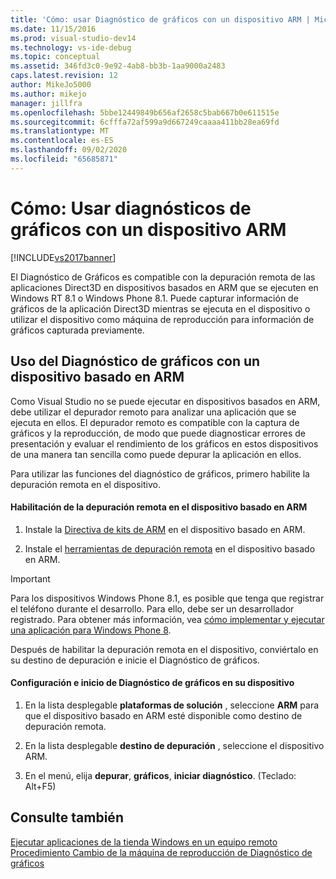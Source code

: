 ```yaml
---
title: 'Cómo: usar Diagnóstico de gráficos con un dispositivo ARM | Microsoft Docs'
ms.date: 11/15/2016
ms.prod: visual-studio-dev14
ms.technology: vs-ide-debug
ms.topic: conceptual
ms.assetid: 346fd3c0-9e92-4ab8-bb3b-1aa9000a2483
caps.latest.revision: 12
author: MikeJo5000
ms.author: mikejo
manager: jillfra
ms.openlocfilehash: 5bbe12449849b656af2658c5bab667b0e611515e
ms.sourcegitcommit: 6cfffa72af599a9d667249caaaa411bb28ea69fd
ms.translationtype: MT
ms.contentlocale: es-ES
ms.lasthandoff: 09/02/2020
ms.locfileid: "65685871"
---
```

# <a name="how-to-use-graphics-diagnostics-with-an-arm-device"></a>Cómo: Usar diagnósticos de gráficos con un dispositivo ARM
[!INCLUDE[vs2017banner](../includes/vs2017banner.md)]

El Diagnóstico de Gráficos es compatible con la depuración remota de las aplicaciones Direct3D en dispositivos basados en ARM que se ejecuten en Windows RT 8.1 o Windows Phone 8.1. Puede capturar información de gráficos de la aplicación Direct3D mientras se ejecuta en el dispositivo o utilizar el dispositivo como máquina de reproducción para información de gráficos capturada previamente.  
  
## <a name="using-graphics-diagnostics-with-an-arm-based-device"></a>Uso del Diagnóstico de gráficos con un dispositivo basado en ARM  
 Como Visual Studio no se puede ejecutar en dispositivos basados en ARM, debe utilizar el depurador remoto para analizar una aplicación que se ejecuta en ellos. El depurador remoto es compatible con la captura de gráficos y la reproducción, de modo que puede diagnosticar errores de presentación y evaluar el rendimiento de los gráficos en estos dispositivos de una manera tan sencilla como puede depurar la aplicación en ellos.  
  
 Para utilizar las funciones del diagnóstico de gráficos, primero habilite la depuración remota en el dispositivo.  
  
#### <a name="to-enable-remote-debugging-on-your-arm-based-device"></a>Habilitación de la depuración remota en el dispositivo basado en ARM  
  
1. Instale la [Directiva de kits de ARM](https://msdn.microsoft.com/windows/desktop/dn469188) en el dispositivo basado en ARM.  
  
2. Instale el [herramientas de depuración remota](https://my.visualstudio.com/Downloads?q=remote%20tools%20visual%20studio%202015) en el dispositivo basado en ARM.  
  
> [!IMPORTANT]
> Para los dispositivos Windows Phone 8.1, es posible que tenga que registrar el teléfono durante el desarrollo. Para ello, debe ser un desarrollador registrado. Para obtener más información, vea [cómo implementar y ejecutar una aplicación para Windows Phone 8](https://msdn.microsoft.com/library/windowsphone/develop/ff402565.aspx).  
  
 Después de habilitar la depuración remota en el dispositivo, conviértalo en su destino de depuración e inicie el Diagnóstico de gráficos.  
  
#### <a name="to-configure-and-start-graphics-diagnostics-on-your-device"></a>Configuración e inicio de Diagnóstico de gráficos en su dispositivo  
  
1. En la lista desplegable **plataformas de solución** , seleccione **ARM** para que el dispositivo basado en ARM esté disponible como destino de depuración remota.  
  
2. En la lista desplegable **destino de depuración** , seleccione el dispositivo ARM.  
  
3. En el menú, elija **depurar**, **gráficos**, **iniciar diagnóstico**. (Teclado: Alt+F5)  
  
## <a name="see-also"></a>Consulte también  
 [Ejecutar aplicaciones de la tienda Windows en un equipo remoto](../debugger/run-windows-store-apps-on-a-remote-machine.md)   
 [Procedimiento Cambio de la máquina de reproducción de Diagnóstico de gráficos](../debugger/how-to-change-the-graphics-diagnostics-playback-machine.md)
